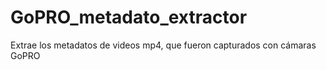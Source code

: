 # GoPRO_metadato_extractor
Extrae los metadatos de videos mp4, que fueron capturados con cámaras GoPRO
